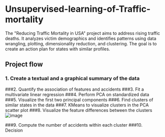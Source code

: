 # Unsupervised-learning-of-Traffic-mortality
The "Reducing Traffic Mortality in USA" project aims to address rising traffic deaths. It analyzes victim demographics and identifies patterns using data wrangling, plotting, dimensionality reduction, and clustering. The goal is to create an action plan for states with similar profiles.

## Project flow
### 1. Create a textual and a graphical summary of the data
###2. Quantify the association of features and accidents
###3. Fit a multivariate linear regression
###4. Perform PCA on standardized data
###5. Visualize the first two principal components
###6. Find clusters of similar states in the data
###7. KMeans to visualize clusters in the PCA scatter plot
###8. Visualize the feature differences between the clusters
![image](https://user-images.githubusercontent.com/121415119/218348990-e733c5a1-3c6c-480d-99f4-490c7c62652d.png)

###9. Compute the number of accidents within each cluster
###10. Decision
